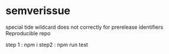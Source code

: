 # semverissue
special tide wildcard does not correctly for prerelease identifiers
Reproducible repo 

step 1 : npm i
step2 : npm run test
